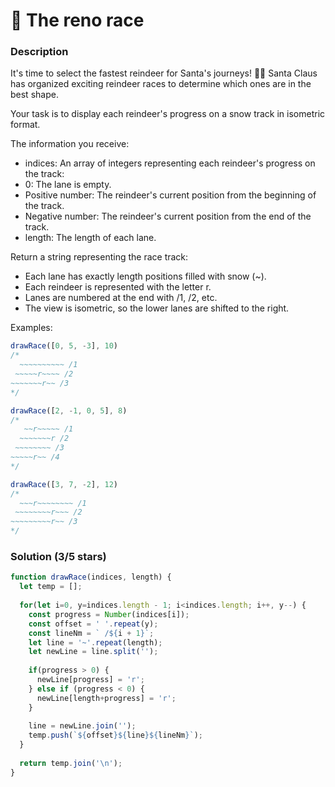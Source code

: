 # 🦌 The reno race

### Description

It's time to select the fastest reindeer for Santa's journeys! 🦌🎄
Santa Claus has organized exciting reindeer races to determine which ones are in the best shape.

Your task is to display each reindeer's progress on a snow track in isometric format.

The information you receive:

* indices: An array of integers representing each reindeer's progress on the track:
* 0: The lane is empty.
* Positive number: The reindeer's current position from the beginning of the track.
* Negative number: The reindeer's current position from the end of the track.
* length: The length of each lane.

Return a string representing the race track:

* Each lane has exactly length positions filled with snow (~).
* Each reindeer is represented with the letter r.
* Lanes are numbered at the end with /1, /2, etc.
* The view is isometric, so the lower lanes are shifted to the right.

Examples:
```js
drawRace([0, 5, -3], 10)
/*
  ~~~~~~~~~~ /1
 ~~~~~r~~~~ /2
~~~~~~~r~~ /3
*/

drawRace([2, -1, 0, 5], 8)
/*
   ~~r~~~~~ /1
  ~~~~~~~r /2
 ~~~~~~~~ /3
~~~~~r~~ /4
*/

drawRace([3, 7, -2], 12)
/*
  ~~~r~~~~~~~~ /1
 ~~~~~~~~r~~~ /2
~~~~~~~~~r~~ /3
*/
```

### Solution (3/5 stars)

```js
function drawRace(indices, length) {
  let temp = [];
  
  for(let i=0, y=indices.length - 1; i<indices.length; i++, y--) {
    const progress = Number(indices[i]);
    const offset = ' '.repeat(y);
    const lineNm = ` /${i + 1}`;
    let line = '~'.repeat(length);
    let newLine = line.split('');
    
    if(progress > 0) {
      newLine[progress] = 'r';
    } else if (progress < 0) {
      newLine[length+progress] = 'r';
    }
  
    line = newLine.join('');
    temp.push(`${offset}${line}${lineNm}`);
  }
  
  return temp.join('\n');
}
```
